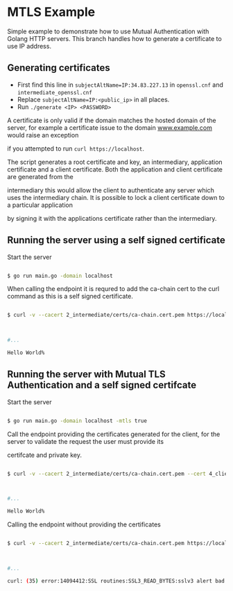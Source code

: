 # MTLS Example

Simple example to demonstrate how to use Mutual Authentication with Golang HTTP servers.
This branch handles how to generate a certificate to use IP address.
  

## Generating certificates

- First find this line in ``subjectAltName=IP:34.83.227.13`` in ``openssl.cnf`` and ``intermediate_openssl.cnf``
- Replace ``subjectAltName=IP:<public_ip>`` in all places.
- Run ```./generate <IP> <PASSWORD>```



  

A certificate is only valid if the domain matches the hosted domain of the server, for example a certificate issue to the domain www.example.com would raise an exception

if you attempted to run `curl https://localhost`.

  

The script generates a root certificate and key, an intermediary, application certificate and a client certificate. Both the application and client certificate are generated from the

intermediary this would allow the client to authenticate any server which uses the intermediary chain. It is possible to lock a client certificate down to a particular application

by signing it with the applications certificate rather than the intermediary.

  

## Running the server using a self signed certificate

Start the server

```bash

$ go run main.go -domain localhost

```

  

When calling the endpoint it is requred to add the ca-chain cert to the curl command as this is a self signed certificate.

  

```bash

$ curl -v --cacert 2_intermediate/certs/ca-chain.cert.pem https://localhost:8443/

  

#...

Hello World%

```

  

## Running the server with Mutual TLS Authentication and a self signed certifcate

Start the server

```bash

$ go run main.go -domain localhost -mtls true

```

  

Call the endpoint providing the certificates generated for the client, for the server to validate the request the user must provide its

certifcate and private key.

```bash

$ curl -v --cacert 2_intermediate/certs/ca-chain.cert.pem --cert 4_client/certs/localhost.cert.pem --key 4_client/private/localhost.key.pem https://localhost:8443/

  

#...

Hello World%

```

  

Calling the endpoint without providing the certificates

  

```bash

$ curl -v --cacert 2_intermediate/certs/ca-chain.cert.pem https://localhost:8443/

  

#...

curl: (35) error:14094412:SSL routines:SSL3_READ_BYTES:sslv3 alert bad certificate

```